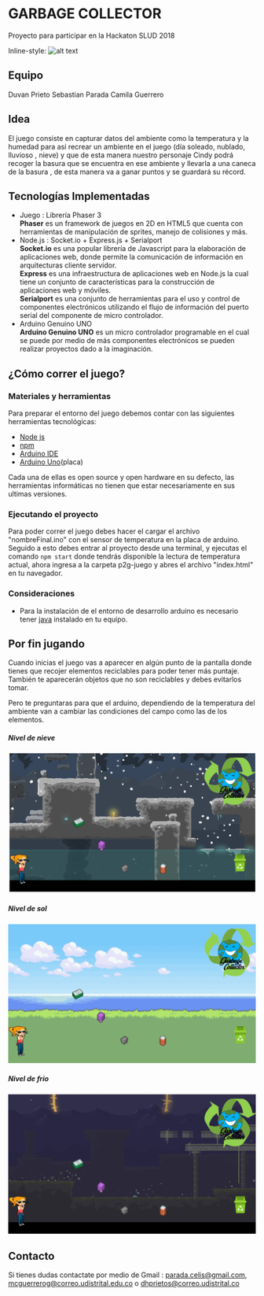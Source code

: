 # GARBAGE COLLECTOR
Proyecto para participar en la Hackaton SLUD 2018

Inline-style:
![alt text](https://avatars3.githubusercontent.com/u/28215125?s=400&u=2d7015396dddf1c884371ef27feecfd4fc25eaf3&v=4)

## Equipo
Duvan Prieto
Sebastian Parada
Camila Guerrero

## Idea

El juego consiste en capturar datos del ambiente como la temperatura y la humedad para así recrear un ambiente en el juego (día soleado, nublado, lluvioso , nieve) y que de esta manera nuestro personaje Cindy podrá recoger la basura que se encuentra en ese ambiente y llevarla a una caneca de la basura , de esta manera va a ganar puntos y se guardará su récord.
## Tecnologías Implementadas
- Juego : Librería Phaser 3  
**Phaser** es un framework de juegos en 2D en HTML5 que cuenta con herramientas de manipulación de sprites, manejo de colisiones y más.
- Node.js : Socket.io + Express.js + Serialport  
**Socket.io** es una popular librería de Javascript para la elaboración de aplicaciones web, donde permite la comunicación de información en arquitecturas cliente servidor.  
**Express** es una infraestructura de aplicaciones web en Node.js la cual tiene un conjunto de características para la construcción de aplicaciones web y móviles.  
**Serialport** es una conjunto de herramientas para el uso y control de componentes electrónicos utilizando el flujo de información del puerto serial del componente de micro controlador.  
- Arduino Genuino UNO  
**Arduino Genuino UNO** es un micro controlador programable en el cual se puede por medio de más componentes electrónicos se pueden realizar proyectos dado a la imaginación.


## ¿Cómo correr el juego?

### Materiales y herramientas
Para preparar el entorno del juego debemos contar con las siguientes herramientas tecnológicas:
- [Node js][node]
- [npm][npm]
- [Arduino IDE][ardide]
- [Arduino Uno][arduino](placa)

Cada una de ellas es open source y open hardware en su defecto, las herramientas informáticas no tienen que estar necesariamente en sus ultimas versiones.

[node]:https://nodejs.org/es/
[arduino]:https://www.arduino.cc/
[ardide]:https://www.arduino.cc/en/Main/Software
[npm]:https://www.npmjs.com/
### Ejecutando el proyecto
Para poder correr el juego debes hacer el cargar el archivo "nombreFinal.ino" con el sensor de temperatura en la placa de arduino. Seguido a esto debes entrar al proyecto desde una terminal, y ejecutas el comando `npm start` donde tendrás disponible la lectura de temperatura actual, ahora ingresa a la carpeta p2g-juego y abres el archivo "index.html" en tu navegador.

### Consideraciones
* Para la instalación de el entorno de desarrollo arduino es necesario tener [java][jdk] instalado en tu equipo.

[jdk]:http://www.oracle.com/technetwork/es/java/javase/downloads/index.html

## Por fin jugando
Cuando inicias el juego vas a aparecer en algún punto de la pantalla donde tienes que recojer  elementos reciclables para poder tener más puntaje. También te aparecerán objetos que no son reciclables y debes evitarlos tomar.

Pero te preguntaras para que el arduino, dependiendo de la temperatura del ambiente van a cambiar las condiciones del campo como las de los elementos.
##### Nivel de nieve
![Nieve](https://github.com/GLUD/p2g/blob/arduino2/proyectoHackaton/p2g-juego/assets/doc/nieveJuego.PNG)  
##### Nivel de sol
![Sol](https://github.com/GLUD/p2g/blob/arduino2/proyectoHackaton/p2g-juego/assets/doc/solJuego.PNG)  
##### Nivel de frio
![Frio](https://github.com/GLUD/p2g/blob/arduino2/proyectoHackaton/p2g-juego/assets/doc/frioJuego.PNG?raw=true)
## Contacto

Si tienes dudas contactate por medio de
Gmail : parada.celis@gmail.com, mcguerrerog@correo.udistrital.edu.co o dhprietos@correo.udistrital.co
